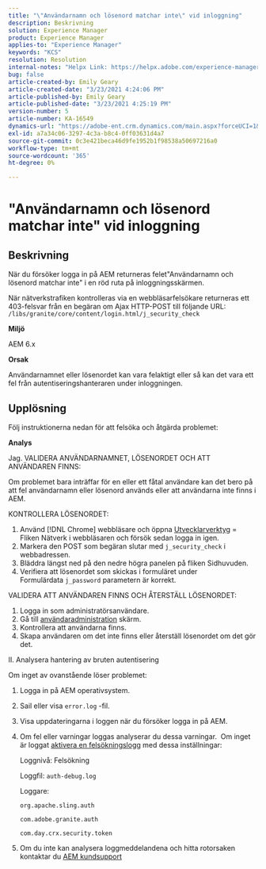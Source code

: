 ```yaml
---
title: "\"Användarnamn och lösenord matchar inte\" vid inloggning"
description: Beskrivning
solution: Experience Manager
product: Experience Manager
applies-to: "Experience Manager"
keywords: "KCS"
resolution: Resolution
internal-notes: "Helpx Link: https://helpx.adobe.com/experience-manager/kb/user-name-and-password-do-not-match-on-login.html"
bug: false
article-created-by: Emily Geary
article-created-date: "3/23/2021 4:24:06 PM"
article-published-by: Emily Geary
article-published-date: "3/23/2021 4:25:19 PM"
version-number: 5
article-number: KA-16549
dynamics-url: "https://adobe-ent.crm.dynamics.com/main.aspx?forceUCI=1&pagetype=entityrecord&etn=knowledgearticle&id=4d06f62c-f48b-eb11-a812-000d3a58b8a9"
exl-id: a7a34c06-3297-4c3a-b8c4-0ff03631d4a7
source-git-commit: 0c3e421beca46d9fe1952b1f98538a50697216a0
workflow-type: tm+mt
source-wordcount: '365'
ht-degree: 0%

---
```


# &quot;Användarnamn och lösenord matchar inte&quot; vid inloggning

## Beskrivning


När du försöker logga in på AEM returneras felet&quot;Användarnamn och lösenord matchar inte&quot; i en röd ruta på inloggningsskärmen.

När nätverkstrafiken kontrolleras via en webbläsarfelsökare returneras ett 403-felsvar från en begäran om Ajax HTTP-POST till följande URL:
`/libs/granite/core/content/login.html/j_security_check`

<b>Miljö</b>

AEM 6.x

<b>Orsak</b>

Användarnamnet eller lösenordet kan vara felaktigt eller så kan det vara ett fel från autentiseringshanteraren under inloggningen.


## Upplösning


Följ instruktionerna nedan för att felsöka och åtgärda problemet:

<b>Analys</b>

Jag. VALIDERA ANVÄNDARNAMNET, LÖSENORDET OCH ATT ANVÄNDAREN FINNS:

Om problemet bara inträffar för en eller ett fåtal användare kan det bero på att fel användarnamn eller lösenord används eller att användarna inte finns i AEM.

KONTROLLERA LÖSENORDET:

1. Använd [!DNL Chrome] webbläsare och öppna [Utvecklarverktyg](https://developer.chrome.com/devtools) = Fliken Nätverk i webbläsaren och försök sedan logga in igen.
2. Markera den POST som begäran slutar med `j_security_check` i webbadressen.
3. Bläddra längst ned på den nedre högra panelen på fliken Sidhuvuden.
4. Verifiera att lösenordet som skickas i formuläret under Formulärdata `j_password` parametern är korrekt.


VALIDERA ATT ANVÄNDAREN FINNS OCH ÅTERSTÄLL LÖSENORDET:

1. Logga in som administratörsanvändare.
2. Gå till [användaradministration](https://docs.adobe.com/content/help/en/experience-manager-65/administering/home.html?topic=/experience-manager/6-5/sites/administering/morehelp/security.ug.js) skärm.
3. Kontrollera att användarna finns.
4. Skapa användaren om det inte finns eller återställ lösenordet om det gör det.


II. Analysera hantering av bruten autentisering

Om inget av ovanstående löser problemet:

1. Logga in på AEM operativsystem.
2. Sail eller visa `error.log` -fil.
3. Visa uppdateringarna i loggen när du försöker logga in på AEM.
4. Om fel eller varningar loggas analyserar du dessa varningar.  Om inget är loggat [aktivera en felsökningslogg](https://docs.adobe.com/content/help/en/experience-manager-65/deploying/configuring/configure-logging.html) med dessa inställningar:

   Loggnivå: Felsökning

   Loggfil: `auth-debug.log`

   Loggare:

   `org.apache.sling.auth`


   `com.adobe.granite.auth`


   `com.day.crx.security.token`
5. Om du inte kan analysera loggmeddelandena och hitta rotorsaken kontaktar du [AEM kundsupport](https://experienceleague.adobe.com/?support-solution=Experience+Manager#support)
